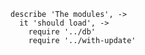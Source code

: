     describe 'The modules', ->
      it 'should load', ->
        require '../db'
        require '../with-update'
